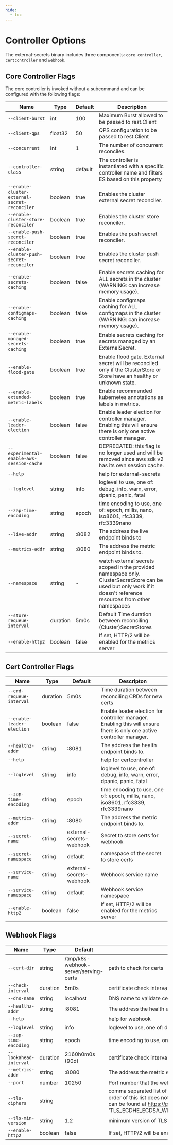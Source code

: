 ```yaml
---
hide:
  - toc
---
```


# Controller Options

The external-secrets binary includes three components: `core controller`, `certcontroller` and `webhook`.

## Core Controller Flags

The core controller is invoked without a subcommand and can be configured with the following flags:

| Name                                          | Type     | Default | Description                                                                                                                                                        |
|-----------------------------------------------|----------|---------|--------------------------------------------------------------------------------------------------------------------------------------------------------------------|
| `--client-burst`                              | int      | 100     | Maximum Burst allowed to be passed to rest.Client                                                                                                                  |
| `--client-qps`                                | float32  | 50      | QPS configuration to be passed to rest.Client                                                                                                                      |
| `--concurrent`                                | int      | 1       | The number of concurrent reconciles.                                                                                                                               |
| `--controller-class`                          | string   | default | The controller is instantiated with a specific controller name and filters ES based on this property                                                               |
| `--enable-cluster-external-secret-reconciler` | boolean  | true    | Enables the cluster external secret reconciler.                                                                                                                    |
| `--enable-cluster-store-reconciler`           | boolean  | true    | Enables the cluster store reconciler.                                                                                                                              |
| `--enable-push-secret-reconciler`             | boolean  | true    | Enables the push secret reconciler.                                                                                                                                |
| `--enable-cluster-push-secret-reconciler`     | boolean  | true    | Enables the cluster push secret reconciler.                                                                                                                        |
| `--enable-secrets-caching`                    | boolean  | false   | Enable secrets caching for ALL secrets in the cluster (WARNING: can increase memory usage).                                                                        |
| `--enable-configmaps-caching`                 | boolean  | false   | Enable configmaps caching for ALL configmaps in the cluster (WARNING: can increase memory usage).                                                                  |
| `--enable-managed-secrets-caching`            | boolean  | true    | Enable secrets caching for secrets managed by an ExternalSecret.                                                                                                   |
| `--enable-flood-gate`                         | boolean  | true    | Enable flood gate. External secret will be reconciled only if the ClusterStore or Store have an healthy or unknown state.                                          |
| `--enable-extended-metric-labels`             | boolean  | true    | Enable recommended kubernetes annotations as labels in metrics.                                                                                                    |
| `--enable-leader-election`                    | boolean  | false   | Enable leader election for controller manager. Enabling this will ensure there is only one active controller manager.                                              |
| `--experimental-enable-aws-session-cache`     | boolean  | false   | DEPRECATED: this flag is no longer used and will be removed since aws sdk v2 has its own session cache.                                                            |
| `--help`                                      |          |         | help for external-secrets                                                                                                                                          |
| `--loglevel`                                  | string   | info    | loglevel to use, one of: debug, info, warn, error, dpanic, panic, fatal                                                                                            |
| `--zap-time-encoding`                         | string   | epoch   | time encoding to use, one of: epoch, millis, nano, iso8601, rfc3339, rfc3339nano                                                                                   |
| `--live-addr`                                 | string   | :8082   | The address the live endpoint binds to                                                                                                                             |
| `--metrics-addr`                              | string   | :8080   | The address the metric endpoint binds to.                                                                                                                          |
| `--namespace`                                 | string   | -       | watch external secrets scoped in the provided namespace only. ClusterSecretStore can be used but only work if it doesn't reference resources from other namespaces |
| `--store-requeue-interval`                    | duration | 5m0s    | Default Time duration between reconciling (Cluster)SecretStores                                                                                                    |
| `--enable-http2`                              | boolean  | false   | If set, HTTP/2 will be enabled for the metrics server                                                                                                              |

## Cert Controller Flags

| Name                       | Type     | Default                  | Descripton                                                                                                            |
|----------------------------|----------|--------------------------|-----------------------------------------------------------------------------------------------------------------------|
| `--crd-requeue-interval`   | duration | 5m0s                     | Time duration between reconciling CRDs for new certs                                                                  |
| `--enable-leader-election` | boolean  | false                    | Enable leader election for controller manager. Enabling this will ensure there is only one active controller manager. |
| `--healthz-addr`           | string   | :8081                    | The address the health endpoint binds to.                                                                             |
| `--help`                   |          |                          | help for certcontroller                                                                                               |
| `--loglevel`               | string   | info                     | loglevel to use, one of: debug, info, warn, error, dpanic, panic, fatal                                               |
| `--zap-time-encoding`      | string   | epoch                    | time encoding to use, one of: epoch, millis, nano, iso8601, rfc3339, rfc3339nano                                      |
| `--metrics-addr`           | string   | :8080                    | The address the metric endpoint binds to.                                                                             |
| `--secret-name`            | string   | external-secrets-webhook | Secret to store certs for webhook                                                                                     |
| `--secret-namespace`       | string   | default                  | namespace of the secret to store certs                                                                                |
| `--service-name`           | string   | external-secrets-webhook | Webhook service name                                                                                                  |
| `--service-namespace`      | string   | default                  | Webhook service namespace                                                                                             |
| `--enable-http2`           | boolean  | false                    | If set, HTTP/2 will be enabled for the metrics server                                                                 |

## Webhook Flags

| Name                   | Type     | Default                               | Description                                                                                                                                                                                                                                                                                                                                                                                                              |
|------------------------|----------|---------------------------------------|--------------------------------------------------------------------------------------------------------------------------------------------------------------------------------------------------------------------------------------------------------------------------------------------------------------------------------------------------------------------------------------------------------------------------|
| `--cert-dir`           | string   | /tmp/k8s-webhook-server/serving-certs | path to check for certs                                                                                                                                                                                                                                                                                                                                                                                                  |
| `--check-interval`     | duration | 5m0s                                  | certificate check interval                                                                                                                                                                                                                                                                                                                                                                                               |
| `--dns-name`           | string   | localhost                             | DNS name to validate certificates with                                                                                                                                                                                                                                                                                                                                                                                   |
| `--healthz-addr`       | string   | :8081                                 | The address the health endpoint binds to.                                                                                                                                                                                                                                                                                                                                                                                |
| `--help`               |          |                                       | help for webhook                                                                                                                                                                                                                                                                                                                                                                                                         |
| `--loglevel`           | string   | info                                  | loglevel to use, one of: debug, info, warn, error, dpanic, panic, fatal                                                                                                                                                                                                                                                                                                                                                  |
| `--zap-time-encoding`  | string   | epoch                                 | time encoding to use, one of: epoch, millis, nano, iso8601, rfc3339, rfc3339nano                                                                                                                                                                                                                                                                                                                                         |
| `--lookahead-interval` | duration | 2160h0m0s (90d)                       | certificate check interval                                                                                                                                                                                                                                                                                                                                                                                               |
| `--metrics-addr`       | string   | :8080                                 | The address the metric endpoint binds to.                                                                                                                                                                                                                                                                                                                                                                                |
| `--port`               | number   | 10250                                 | Port number that the webhook server will serve.                                                                                                                                                                                                                                                                                                                                                                          |
| `--tls-ciphers`        | string   |                                       | comma separated list of tls ciphers allowed. This does not apply to TLS 1.3 as the ciphers are selected automatically. The order of this list does not give preference to the ciphers, the ordering is done automatically. Full lists of available ciphers can be found at https://pkg.go.dev/crypto/tls#pkg-constants. E.g. 'TLS_ECDHE_ECDSA_WITH_CHACHA20_POLY1305_SHA256,TLS_ECDHE_RSA_WITH_CHACHA20_POLY1305_SHA256' |
| `--tls-min-version`    | string   | 1.2                                   | minimum version of TLS supported.                                                                                                                                                                                                                                                                                                                                                                                        |
| `--enable-http2`       | boolean  | false                                 | If set, HTTP/2 will be enabled for the metrics and webhook servers                                                                                                                                                                                                                                                                                                                                                       |
